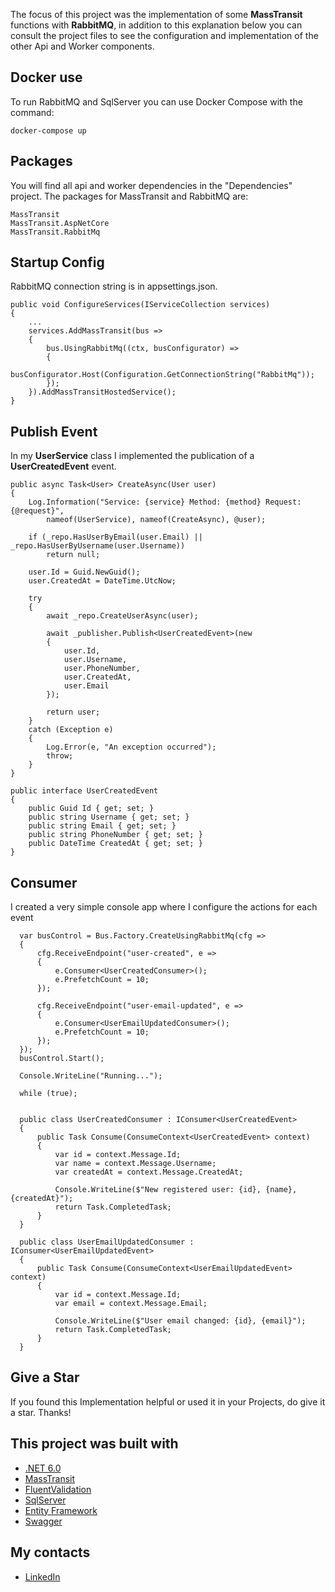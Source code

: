 The focus of this project was the implementation of some **MassTransit** functions with **RabbitMQ**, in addition to this explanation below you can consult the project files to see the configuration and implementation of the other Api and Worker components.

## Docker use

To run RabbitMQ and SqlServer you can use Docker Compose with the command:

    docker-compose up

## Packages

You will find all api and worker dependencies in the "Dependencies" project. The packages for MassTransit and RabbitMQ are:

    MassTransit
    MassTransit.AspNetCore
    MassTransit.RabbitMq


## Startup Config

RabbitMQ connection string is in appsettings.json.

    public void ConfigureServices(IServiceCollection services)
    {
        ...
        services.AddMassTransit(bus =>
        {
            bus.UsingRabbitMq((ctx, busConfigurator) =>
            {
                busConfigurator.Host(Configuration.GetConnectionString("RabbitMq"));
            });
        }).AddMassTransitHostedService();
    } 
    
## Publish Event  

In my **UserService** class I implemented the publication of a **UserCreatedEvent** event.

    public async Task<User> CreateAsync(User user)
    {
        Log.Information("Service: {service} Method: {method} Request: {@request}",
            nameof(UserService), nameof(CreateAsync), @user);

        if (_repo.HasUserByEmail(user.Email) || _repo.HasUserByUsername(user.Username))
            return null;

        user.Id = Guid.NewGuid();
        user.CreatedAt = DateTime.UtcNow;

        try
        {
            await _repo.CreateUserAsync(user);

            await _publisher.Publish<UserCreatedEvent>(new
            {
                user.Id,
                user.Username,
                user.PhoneNumber,
                user.CreatedAt,
                user.Email
            });

            return user;
        }
        catch (Exception e)
        {
            Log.Error(e, "An exception occurred");
            throw;
        }
    }

    public interface UserCreatedEvent
    {
        public Guid Id { get; set; }
        public string Username { get; set; }
        public string Email { get; set; }
        public string PhoneNumber { get; set; }
        public DateTime CreatedAt { get; set; }
    }

## Consumer

I created a very simple console app where I configure the actions for each event

      var busControl = Bus.Factory.CreateUsingRabbitMq(cfg =>
      {
          cfg.ReceiveEndpoint("user-created", e =>
          {
              e.Consumer<UserCreatedConsumer>();
              e.PrefetchCount = 10;
          });

          cfg.ReceiveEndpoint("user-email-updated", e =>
          {
              e.Consumer<UserEmailUpdatedConsumer>();
              e.PrefetchCount = 10;
          });
      });
      busControl.Start();

      Console.WriteLine("Running...");

      while (true);


      public class UserCreatedConsumer : IConsumer<UserCreatedEvent>
      {
          public Task Consume(ConsumeContext<UserCreatedEvent> context)
          {
              var id = context.Message.Id;
              var name = context.Message.Username;
              var createdAt = context.Message.CreatedAt;

              Console.WriteLine($"New registered user: {id}, {name}, {createdAt}");
              return Task.CompletedTask;
          }
      }

      public class UserEmailUpdatedConsumer : IConsumer<UserEmailUpdatedEvent>
      {
          public Task Consume(ConsumeContext<UserEmailUpdatedEvent> context)
          {
              var id = context.Message.Id;
              var email = context.Message.Email;

              Console.WriteLine($"User email changed: {id}, {email}");
              return Task.CompletedTask;
          }
      }

## Give a Star 
If you found this Implementation helpful or used it in your Projects, do give it a star. Thanks!

## This project was built with
* [.NET 6.0](https://dotnet.microsoft.com/en-us/download/dotnet/6.0)
* [MassTransit](https://masstransit-project.com/)
* [FluentValidation](https://docs.fluentvalidation.net/en/latest/#)
* [SqlServer](https://www.microsoft.com/pt-br/sql-server/sql-server-downloads)
* [Entity Framework](https://docs.microsoft.com/pt-br/ef/)
* [Swagger](https://swagger.io/)

## My contacts
* [LinkedIn](https://www.linkedin.com/in/henry-saldanha-3b930b98/)
